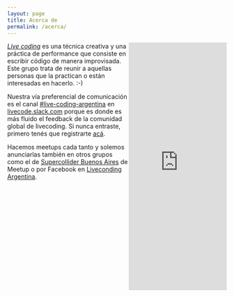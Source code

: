 ```yaml
---
layout: page
title: Acerca de
permalink: /acerca/
---
```


<iframe style="float: right" width="225" height="570" src="https://meetu.ps/3bf0yW" frameborder="0"></iframe>

*[Live coding][livecoding]* es una técnica creativa y una práctica de
performance que consiste en escribir código de manera improvisada.  Este grupo
trata de reunir a aquellas personas que la practican o están interesadas en
hacerlo. :-)

Nuestra vía preferencial de comunicación es el canal [#live-coding-argentina][canal]
en [livecode.slack.com][slack] porque es donde es más fluido el feedback de la comunidad 
global de livecoding.  Si nunca entraste, primero tenés que registrarte [acá][invite].

Hacemos meetups cada tanto y solemos anunciarlas también en otros grupos como el de [Supercollider
Buenos Aires][meetup] de Meetup o por Facebook en [Liveconding Argentina][facebook].

[livecoding]: https://en.wikipedia.org/wiki/Live_coding
[meetup]: https://www.meetup.com/es-ES/supercollider/
[facebook]: https://www.facebook.com/groups/133664087347777
[canal]: http://livecode.slack.com/messages/live-coding-argentina
[slack]: http://livecode.slack.com/
[invite]: http://live-code-slack.herokuapp.com/
